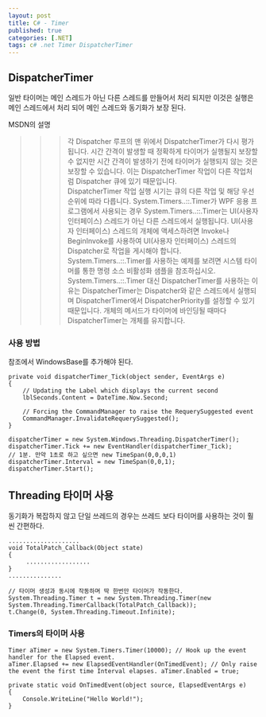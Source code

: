 ```yaml
---
layout: post
title: C# - Timer
published: true
categories: [.NET]
tags: c# .net Timer DispatcherTimer
---
```

## DispatcherTimer
일반 타이머는 메인 스레드가 아닌 다른 스레드를 만들어서 처리 되지만 이것은 실행은 메인 스레드에서 처리 되어 메인 스레드와 동기화가 보장 된다.  
  
MSDN의 설명  
>>> 각 Dispatcher 루프의 맨 위에서 DispatcherTimer가 다시 평가됩니다.
>>> 시간 간격이 발생할 때 정확하게 타이머가 실행될지 보장할 수 없지만 시간 간격이 발생하기 전에 타이머가 실행되지 않는 것은 보장할 수 있습니다. 
>>> 이는 DispatcherTimer 작업이 다른 작업처럼 Dispatcher 큐에 있기 때문입니다.  
>>> DispatcherTimer 작업 실행 시기는 큐의 다른 작업 및 해당 우선 순위에 따라 다릅니다.
>>> System.Timers..::.Timer가 WPF 응용 프로그램에서 사용되는 경우 System.Timers..::.Timer는 UI(사용자 인터페이스) 스레드가 아닌 다른 스레드에서 실행됩니다. 
>>> UI(사용자 인터페이스) 스레드의 개체에 액세스하려면 Invoke나 BeginInvoke를 사용하여 UI(사용자 인터페이스) 스레드의 Dispatcher로 작업을 게시해야 합니다. 
>>> System.Timers..::.Timer를 사용하는 예제를 보려면 시스템 타이머를 통한 명령 소스 비활성화 샘플을 참조하십시오.  
>>> System.Timers..::.Timer 대신 DispatcherTimer를 사용하는 이유는 DispatcherTimer는 Dispatcher와 같은 스레드에서 실행되며 DispatcherTimer에서 DispatcherPriority를 설정할 수 있기 때문입니다.
>>> 개체의 메서드가 타이머에 바인딩될 때마다 DispatcherTimer는 개체를 유지합니다.
  
  
  
### 사용 방법
참조에서 WindowsBase를 추가해야 된다.  
``` 
private void dispatcherTimer_Tick(object sender, EventArgs e)
{
    // Updating the Label which displays the current second
    lblSeconds.Content = DateTime.Now.Second;

    // Forcing the CommandManager to raise the RequerySuggested event
    CommandManager.InvalidateRequerySuggested();
}

dispatcherTimer = new System.Windows.Threading.DispatcherTimer();
dispatcherTimer.Tick += new EventHandler(dispatcherTimer_Tick);
// 1분. 만약 1초로 하고 싶으면 new TimeSpan(0,0,0,1)
dispatcherTimer.Interval = new TimeSpan(0,0,1);
dispatcherTimer.Start();
```
   
   
   
## Threading 타이머 사용
동기화가 복잡하지 않고 단일 쓰레드의 경우는 쓰레드 보다 타이머를 사용하는 것이 훨씬 간편하다.  
```
....................
void TotalPatch_Callback(Object state)
{
     ..................
}
...............

// 타이머 생성과 동시에 작동하며 딱 한번만 타이머가 작동한다.
System.Threading.Timer t = new System.Threading.Timer(new System.Threading.TimerCallback(TotalPatch_Callback));
t.Change(0, System.Threading.Timeout.Infinite);
```
   
  
  
### Timers의 타이머 사용
  
```
Timer aTimer = new System.Timers.Timer(10000); // Hook up the event handler for the Elapsed event.
aTimer.Elapsed += new ElapsedEventHandler(OnTimedEvent); // Only raise the event the first time Interval elapses. aTimer.Enabled = true;
 
private static void OnTimedEvent(object source, ElapsedEventArgs e)
{
    Console.WriteLine("Hello World!");
}  
```
  